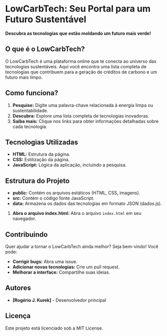 # LowCarbTech: Seu Portal para um Futuro Sustentável

**Descubra as tecnologias que estão moldando um futuro mais verde!**

## O que é o LowCarbTech?

O LowCarbTech é uma plataforma online que te conecta ao universo das tecnologias sustentáveis. Aqui você encontra uma lista completa de tecnologias que contribuem para a geração de créditos de carbono e um futuro mais limpo.

## Como funciona?

1. **Pesquise:** Digite uma palavra-chave relacionada à energia limpa ou sustentabilidade.
2. **Descubra:** Explore uma lista completa de tecnologias inovadoras.
3. **Saiba mais:** Clique nos links para obter informações detalhadas sobre cada tecnologia.

## Tecnologias Utilizadas

* **HTML:** Estrutura da página.
* **CSS:** Estilização da página.
* **JavaScript:** Lógica da aplicação, incluindo a pesquisa.

## Estrutura do Projeto

* **public:** Contém os arquivos estáticos (HTML, CSS, imagens).
* **src:** Contém o código fonte JavaScript.
* **data:** Armazena os dados das tecnologias em formato JSON (dados.js).

1. **Abra o arquivo index.html:** Abra o arquivo `index.html` em seu navegador.

## Contribuindo

Quer ajudar a tornar o LowCarbTech ainda melhor? Seja bem-vindo! Você pode:

* **Corrigir bugs:** Abra uma issue.
* **Adicionar novas tecnologias:** Crie um pull request.
* **Melhorar a interface:** Compartilhe suas ideias.

## Autores

* **[Rogério J. Kurek]** - Desenvolvedor principal

## Licença

Este projeto está licenciado sob a MIT License.
